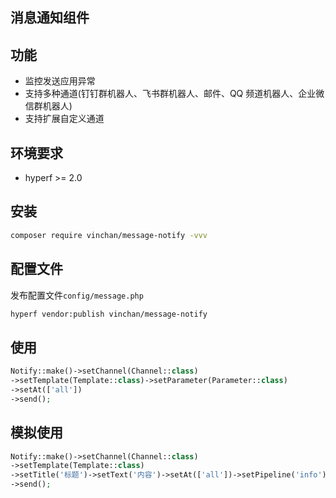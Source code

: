 
## 消息通知组件

## 功能

* 监控发送应用异常
* 支持多种通道(钉钉群机器人、飞书群机器人、邮件、QQ 频道机器人、企业微信群机器人)
* 支持扩展自定义通道

## 环境要求

* hyperf >= 2.0

## 安装

```bash
composer require vinchan/message-notify -vvv
```

## 配置文件

发布配置文件`config/message.php`

```bash
hyperf vendor:publish vinchan/message-notify
```


## 使用
```php
Notify::make()->setChannel(Channel::class)
->setTemplate(Template::class)->setParameter(Parameter::class)
->setAt(['all'])
->send();
```


## 模拟使用
```php
Notify::make()->setChannel(Channel::class)
->setTemplate(Template::class)
->setTitle('标题')->setText('内容')->setAt(['all'])->setPipeline('info')
->send();
```